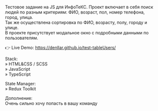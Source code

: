 Тестовое задание на JS для ИнфоТеКС. Проект включает в себя поиск людей по разным критериям: ФИО, возраст, пол, номер телефона, город, улица.   
Так же осуществлена сортировка по ФИО, возрасту, полу, городу и улице.  
В проекте присутствует модальное окно с подробными данными по пользователям.  

👉 Live Demo: https://denllar.github.io/test-tableUsers/  

Stack:  
» HTML&CSS / SCSS  
» JavaScript  
» TypeScript  

State Manager:  
» Redux Toolkit  

Дополнение:  
Очень сильно хочу попасть в вашу команду
